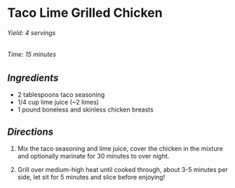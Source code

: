 # Taco Lime Grilled Chicken

######  Yield: 4 servings
######  Time: 15 minutes

##  *Ingredients*
- 2 tablespoons taco seasoning
- 1/4 cup lime juice (~2 limes)
- 1 pound boneless and skinless chicken breasts

##  *Directions*
1. Mix the taco seasoning and lime juice, cover the chicken in the mixture and optionally marinate for 30 minutes to over night.

2. Grill over medium-high heat until cooked through, about 3-5 minutes per side, let sit for 5 minutes and slice before enjoying!